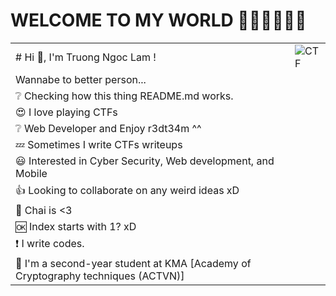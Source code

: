 # WELCOME TO MY WORLD 👋👋👋👋👋👋

|                            |                                             |
|----------------------------|---------------------------------------------|
|# Hi 👋, I'm Truong Ngoc Lam !  | ![CTF](https://media3.giphy.com/media/4pMX5rJ4PYAEM/giphy.gif) |
| Wannabe to better person... |                                             |
| ❔ Checking how this thing README.md works. |                                       |
| 😍 I love playing CTFs     | 
| ❔ Web Developer and Enjoy r3dt34m ^^
| 💤 Sometimes I write CTFs writeups |                                      |
| 😃 Interested in Cyber Security, Web development, and Mobile |    |
| 👍 Looking to collaborate on any weird ideas xD |             |
| 🍵 Chai is <3              |                                             |
| 🆗 Index starts with 1? xD  |                                             |
| ❗ I write codes.           |                                             |
| 👀 I'm a second-year student at KMA [Academy of Cryptography techniques (ACTVN)] | |
